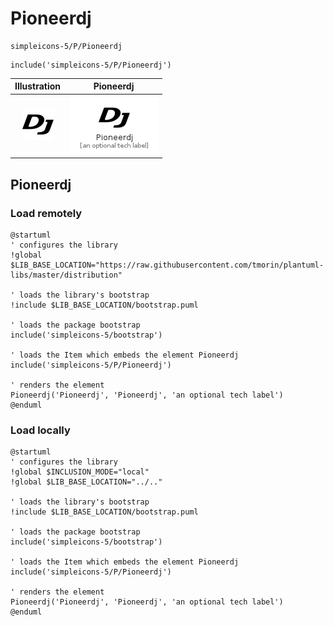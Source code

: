 # Pioneerdj


```text
simpleicons-5/P/Pioneerdj
```

```text
include('simpleicons-5/P/Pioneerdj')
```



| Illustration | Pioneerdj |
| :---: | :---: |
| ![illustration for Illustration](../../simpleicons-5/P/Pioneerdj.png) | ![illustration for Pioneerdj](../../simpleicons-5/P/Pioneerdj.Local.png) |




## Pioneerdj

### Load remotely
```plantuml
@startuml
' configures the library
!global $LIB_BASE_LOCATION="https://raw.githubusercontent.com/tmorin/plantuml-libs/master/distribution"

' loads the library's bootstrap
!include $LIB_BASE_LOCATION/bootstrap.puml

' loads the package bootstrap
include('simpleicons-5/bootstrap')

' loads the Item which embeds the element Pioneerdj
include('simpleicons-5/P/Pioneerdj')

' renders the element
Pioneerdj('Pioneerdj', 'Pioneerdj', 'an optional tech label')
@enduml
```

### Load locally
```plantuml
@startuml
' configures the library
!global $INCLUSION_MODE="local"
!global $LIB_BASE_LOCATION="../.."

' loads the library's bootstrap
!include $LIB_BASE_LOCATION/bootstrap.puml

' loads the package bootstrap
include('simpleicons-5/bootstrap')

' loads the Item which embeds the element Pioneerdj
include('simpleicons-5/P/Pioneerdj')

' renders the element
Pioneerdj('Pioneerdj', 'Pioneerdj', 'an optional tech label')
@enduml
```


